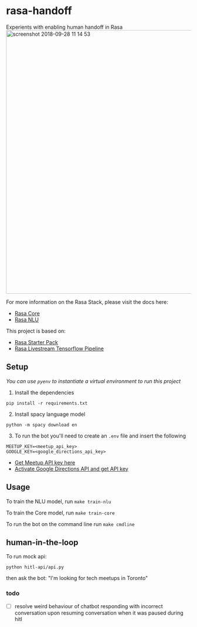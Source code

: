 # rasa-handoff

Experients with enabling human handoff in Rasa
<img width="719" alt="screenshot 2018-09-28 11 14 53" src="https://user-images.githubusercontent.com/5963656/46217830-12149800-c311-11e8-8567-f3a26cf5fbea.png">


For more information on the Rasa Stack, please visit the docs here:
- [Rasa Core](https://core.rasa.com/)
- [Rasa NLU](https://nlu.rasa.com/)

This project is based on:
- [Rasa Starter Pack](https://github.com/RasaHQ/starter-pack)
- [Rasa Livestream Tensorflow Pipeline](https://github.com/RasaHQ/livestream-tf-pipeline)

## Setup
_You can use `pyenv` to instantiate a virtual environment to run this project_

1. Install the dependencies
```
pip install -r requirements.txt
```

2. Install spacy language model
```
python -m spacy download en
```

3. To run the bot you'll need to create an `.env` file and insert the following
```
MEETUP_KEY=<meetup_api_key>
GOOGLE_KEY=<google_directions_api_key>
```
- [Get Meetup API key here](https://secure.meetup.com/meetup_api/key/)
- [Activate Google Directions API and get API key](https://developers.google.com/maps/documentation/directions/start)


## Usage

To train the NLU model, run ``make train-nlu``

To train the Core model, run ``make train-core``

To run the bot on the command line run ``make cmdline``

## human-in-the-loop
To run mock api:
```
python hitl-api/api.py
```
then ask the bot: "I'm looking for tech meetups in Toronto"

### todo
- [ ] resolve weird behaviour of chatbot responding with incorrect conversation upon resuming conversation when it was paused during hitl
